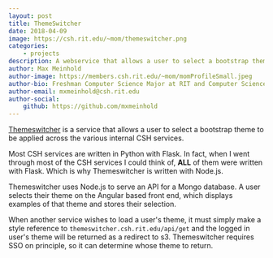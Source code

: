 ```yaml
---
layout: post
title: ThemeSwitcher
date: 2018-04-09
image: https://csh.rit.edu/~mom/themeswitcher.png
categories:
    - projects
description: A webservice that allows a user to select a bootstrap theme and an api to serve that theme to other sites that desire to implement themeswitcher.
author: Max Meinhold
author-image: https://members.csh.rit.edu/~mom/momProfileSmall.jpeg
author-bio: Freshman Computer Science Major at RIT and Computer Science House
author-email: mxmeinhold@csh.rit.edu
author-social:
    github: https://github.com/mxmeinhold
---
```


[Themeswitcher](https://themeswitcher.csh.rit.edu) is a service that allows a user to select a bootstrap theme to be applied across the various internal CSH services.

Most CSH services are written in Python with Flask.
In fact, when I went through most of the CSH services I could think of, __ALL__ of them were written with Flask.
Which is why Themeswitcher is written with Node.js.

Themeswitcher uses Node.js to serve an API for a Mongo database.
A user selects their theme on the Angular based front end, which displays examples of that theme and stores their selection.

When another service wishes to load a user's theme, it must simply make a style reference to `themeswitcher.csh.rit.edu/api/get` and the logged in user's theme will be returned as a redirect to s3.
Themeswitcher requires SSO on principle, so it can determine whose theme to return.
